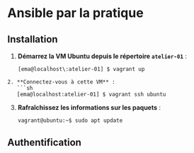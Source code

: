 # Ansible par la pratique

## Installation

1. **Démarrez la VM Ubuntu depuis le répertoire `atelier-01`** :
   ```sh
   [ema@localhost\:atelier-01] $ vagrant up
```
2. **Connectez-vous à cette VM** :
   ```sh
   [ema@localhost:atelier-01] $ vagrant ssh ubuntu
   ```
3. **Rafraîchissez les informations sur les paquets** :
   ```sh
   vagrant@ubuntu:~$ sudo apt update
   ```

## Authentification

